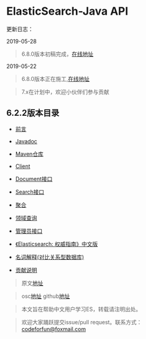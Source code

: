 # ElasticSearch-Java API      

更新日志：

2019-05-28

> 6.8.0版本初稿完成，[在线地址](https://qq253498229.github.io/ElasticSearchChineseGuide/6.8.0/)

2019-05-22

> 6.8.0版本正在施工,[在线地址](https://qq253498229.github.io/ElasticSearchChineseGuide/)

> 7.x在计划中，欢迎小伙伴们参与贡献

## 6.2.2版本目录
- [前言](markdown/1Preface/readme.md)
- [Javadoc](markdown/2JavaDoc/readme.md)
- [Maven仓库](markdown/3MavenRepository/readme.md)
- [Client](markdown/4Client/readme.md)
- [Document接口](markdown/5DocumentAPIs/readme.md)
- [Search接口](markdown/6SearchAPI/readme.md)
- [聚合](markdown/7Aggregations/readme.md)
- [领域查询](markdown/8QueryDSL/readme.md)
- [管理员接口](markdown/9JavaAPIAdministration/readme.md)


- [《Elasticsearch: 权威指南》中文版](https://www.elastic.co/guide/cn/elasticsearch/guide/current/index.html)
- [名词解释(对比关系型数据库)](markdown/0Remark/words.md)
- [贡献说明](markdown/0Remark/Contribution.md)

> 原文[地址](https://www.elastic.co/guide/en/elasticsearch/reference/6.2/index.html)

> osc[地址](https://gitee.com/consolelog/chinese_translation_of_elasticsearchjavaapi)
> github[地址](https://github.com/qq253498229/ElasticSearchChineseGuide)

> 本文旨在帮助中文用户学习ES，转载请注明出处。

> 欢迎大家踊跃提交issue/pull request。联系方式：codeforfun@foxmail.com





